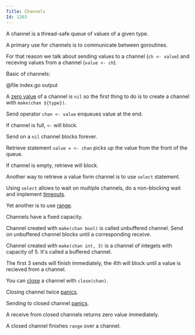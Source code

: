 ```yaml
---
Title: Channels
Id: 1263
---
```


A channel is a thread-safe queue of values of a given type.

A primary use for channels is to communicate between goroutines.

For that reason we talk about sending values to a channel (`ch <- value`) and receving values from a channel (`value <- ch`).

Basic of channels:

@file index.go output

A [zero value](a-6069) of a channel is `nil` so the first thing to do is to create a channel with `make(chan ${type})`.

Send operator `chan <- value` enqueues value at the end.

If channel is full, `<-` will block.

Send on a `nil` channel blocks forever.

Retrieve statement `value = <- chan` picks up the value from the front of the queue.

If channel is empty, retrieve will block.

Another way to retrieve a value form channel is to use `select` statement.

Using `select` allows to wait on multiple channels, do a non-blocking wait and implement [timeouts](a-6050).

Yet another is to use [range](a-4134).

Channels have a fixed capacity.

Channel created with `make(chan bool)` is called unbuffered channel. Send on unbuffered channel blocks until a corresponding receive.

Channel created with `make(chan int, 3)` is a channel of integets with capacity of 5. It's called a buffered channel.

The first 3 sends will finish immediately, the 4th will block until a value is recieved from a channel.

You can [close](a-rd6000v9) a channel with `close(chan)`.

Closing channel twice [panics](ch-4350).

Sending to closed channel [panics](ch-4350).

A receive from closed channels returns zero value immediately.

A closed channel finishes `range` over a channel.
